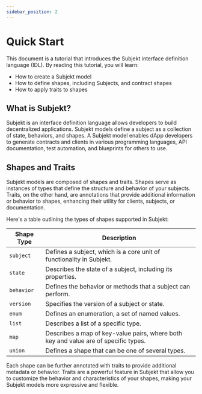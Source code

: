 ```yaml
---
sidebar_position: 2
---
```


# Quick Start

This document is a tutorial that introduces the Subjekt interface definition language (IDL). By reading this tutorial, you will learn:

- How to create a Subjekt model
- How to define shapes, including Subjects, and contract shapes
- How to apply traits to shapes

## What is Subjekt?

Subjekt is an interface definition language allows developers to build decentralized applications. Subjekt models define a subject as a collection of state, behaviors, and shapes. A Subjekt model enables dApp developers to generate contracts and clients in various programming languages, API documentation, test automation, and blueprints for others to use.

## Shapes and Traits

Subjekt models are composed of shapes and traits. Shapes serve as instances of types that define the structure and behavior of your subjects. Traits, on the other hand, are annotations that provide additional information or behavior to shapes, enhancing their utility for clients, subjects, or documentation.

Here's a table outlining the types of shapes supported in Subjekt:

| Shape Type       | Description                                                                                     |
|------------------|-------------------------------------------------------------------------------------------------|
| `subject`        | Defines a subject, which is a core unit of functionality in Subjekt.                             |
| `state`          | Describes the state of a subject, including its properties.                                      |
| `behavior`       | Defines the behavior or methods that a subject can perform.                                       |
| `version`        | Specifies the version of a subject or state.                                                     |
| `enum`           | Defines an enumeration, a set of named values.                                                   |
| `list`           | Describes a list of a specific type.                                                             |
| `map`            | Describes a map of key-value pairs, where both key and value are of specific types.              |
| `union`          | Defines a shape that can be one of several types.                                                |

Each shape can be further annotated with traits to provide additional metadata or behavior. Traits are a powerful feature in Subjekt that allow you to customize the behavior and characteristics of your shapes, making your Subjekt models more expressive and flexible.
